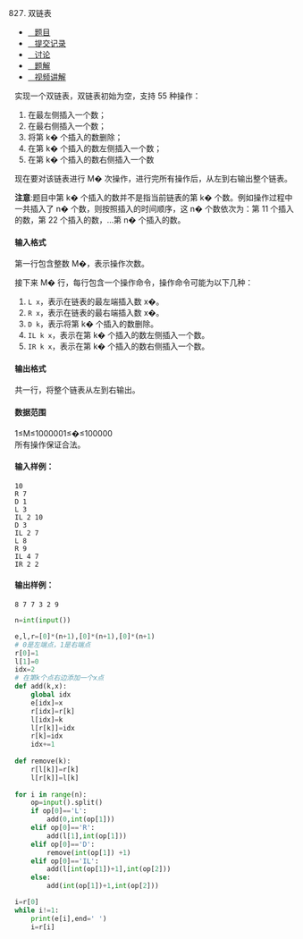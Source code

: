 827. 双链表

-   [   题目](https://www.acwing.com/problem/content/description/829/)
-   [   提交记录](https://www.acwing.com/problem/content/submission/829/)
-   [   讨论](https://www.acwing.com/problem/content/discussion/index/829/1/)
-   [   题解](https://www.acwing.com/problem/content/solution/829/1/)
-   [   视频讲解](https://www.acwing.com/problem/content/video/829/)

  


实现一个双链表，双链表初始为空，支持 55 种操作：

1.  在最左侧插入一个数；
1.  在最右侧插入一个数；
1.  将第 k� 个插入的数删除；
1.  在第 k� 个插入的数左侧插入一个数；
1.  在第 k� 个插入的数右侧插入一个数

现在要对该链表进行 M� 次操作，进行完所有操作后，从左到右输出整个链表。

**注意**:题目中第 k� 个插入的数并不是指当前链表的第 k� 个数。例如操作过程中一共插入了 n� 个数，则按照插入的时间顺序，这 n� 个数依次为：第 11 个插入的数，第 22 个插入的数，…第 n� 个插入的数。

#### 输入格式

第一行包含整数 M�，表示操作次数。

接下来 M� 行，每行包含一个操作命令，操作命令可能为以下几种：

1.  `L x`，表示在链表的最左端插入数 x�。
1.  `R x`，表示在链表的最右端插入数 x�。
1.  `D k`，表示将第 k� 个插入的数删除。
1.  `IL k x`，表示在第 k� 个插入的数左侧插入一个数。
1.  `IR k x`，表示在第 k� 个插入的数右侧插入一个数。

#### 输出格式

共一行，将整个链表从左到右输出。

#### 数据范围

1≤M≤1000001≤�≤100000  
所有操作保证合法。

#### 输入样例：

```
10
R 7
D 1
L 3
IL 2 10
D 3
IL 2 7
L 8
R 9
IL 4 7
IR 2 2
```

#### 输出样例：

```
8 7 7 3 2 9
```

```py
n=int(input())

e,l,r=[0]*(n+1),[0]*(n+1),[0]*(n+1)
# 0是左端点，1是右端点
r[0]=1
l[1]=0
idx=2
# 在第k个点右边添加一个x点
def add(k,x):
    global idx
    e[idx]=x
    r[idx]=r[k]
    l[idx]=k
    l[r[k]]=idx
    r[k]=idx
    idx+=1
    
def remove(k):
    r[l[k]]=r[k]
    l[r[k]]=l[k]
    
for i in range(n):
    op=input().split()
    if op[0]=='L':
        add(0,int(op[1]))
    elif op[0]=='R':
        add(l[1],int(op[1]))
    elif op[0]=='D':
        remove(int(op[1]) +1)
    elif op[0]=='IL':
        add(l[int(op[1])+1],int(op[2]))
    else:
        add(int(op[1])+1,int(op[2]))

i=r[0]
while i!=1:
    print(e[i],end=' ')
    i=r[i]
        
    
    
    